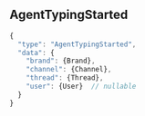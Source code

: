 ## AgentTypingStarted

```js
{
  "type": "AgentTypingStarted",
  "data": {
    "brand": {Brand},
    "channel": {Channel},
    "thread": {Thread},
    "user": {User}  // nullable
  }
}
```
